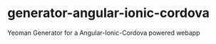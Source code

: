generator-angular-ionic-cordova
===============================

Yeoman Generator for a Angular-Ionic-Cordova powered webapp
